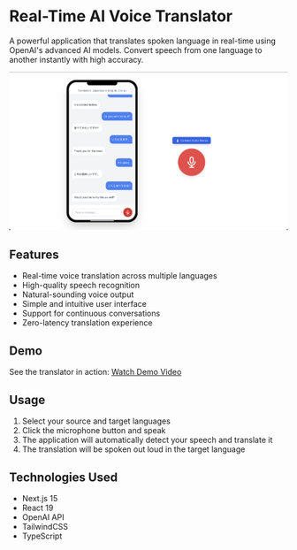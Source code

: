# Real-Time AI Voice Translator

A powerful application that translates spoken language in real-time using OpenAI's advanced AI models. Convert speech from one language to another instantly with high accuracy.

![Translator Demo](./public/translator.png)

## Features

- Real-time voice translation across multiple languages
- High-quality speech recognition
- Natural-sounding voice output
- Simple and intuitive user interface
- Support for continuous conversations
- Zero-latency translation experience

## Demo

See the translator in action: [Watch Demo Video](https://vimeo.com/1078430059?share=copy#t=0)

## Usage

1. Select your source and target languages
2. Click the microphone button and speak
3. The application will automatically detect your speech and translate it
4. The translation will be spoken out loud in the target language

## Technologies Used

- Next.js 15
- React 19
- OpenAI API
- TailwindCSS
- TypeScript